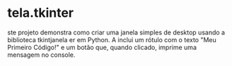 # tela.tkinter
ste projeto demonstra como criar uma janela simples de desktop usando a biblioteca tkintjanela er em Python. A inclui um rótulo com o texto "Meu Primeiro Código!" e um botão que, quando clicado, imprime uma mensagem no console. 
